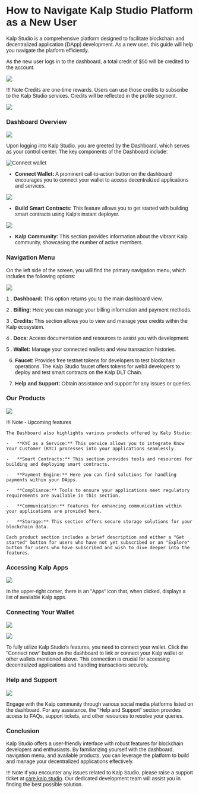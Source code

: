 <style>  body { font-family: "Source Sans 3", sans-serif!important; }</style>

<link  href="https://fonts.googleapis.com/css2?family=Source+Sans+3:ital,wght@0,200..900;1,200..900&display=swap"  rel="stylesheet">  <link  rel="stylesheet"  href="https://fonts.googleapis.com/icon?family=Material+Icons">


# **How to Navigate Kalp Studio Platform as a New User**

Kalp Studio is a comprehensive platform designed to facilitate blockchain and decentralized application (DApp) development. As a new user, this guide will help you navigate the platform efficiently.

As the new user logs in to the dashboard, a total credit of $50 will be credited to the account.

![](https://docs.kalp.studio/~gitbook/image?url=https%3A%2F%2F1148605496-files.gitbook.io%2F%7E%2Ffiles%2Fv0%2Fb%2Fgitbook-x-prod.appspot.com%2Fo%2Fspaces%252F4gkv2XhY4CmWY6Vp0djW%252Fuploads%252Fi4Y1MgNpmPMV4SFgbydf%252Fimage.png%3Falt%3Dmedia%26token%3D9a7bb293-7168-4e3a-acb4-f0ed5e708835&width=768&dpr=4&quality=100&sign=a2451848&sv=1)

!!! Note
    Credits are one-time rewards. Users can use those credits to subscribe to the Kalp Studio services. Credits will be reflected in the profile segment. 


![](https://docs.kalp.studio/~gitbook/image?url=https%3A%2F%2F1148605496-files.gitbook.io%2F%7E%2Ffiles%2Fv0%2Fb%2Fgitbook-x-prod.appspot.com%2Fo%2Fspaces%252F4gkv2XhY4CmWY6Vp0djW%252Fuploads%252Fzhca1FutgnVBHo1WM6G7%252Fimage.png%3Falt%3Dmedia%26token%3D11584170-21ac-4c2a-88cb-620cf625f44c&width=768&dpr=4&quality=100&sign=ba87b24d&sv=1)

### **Dashboard Overview**

![](https://docs.kalp.studio/~gitbook/image?url=https%3A%2F%2F1148605496-files.gitbook.io%2F%7E%2Ffiles%2Fv0%2Fb%2Fgitbook-x-prod.appspot.com%2Fo%2Fspaces%252F4gkv2XhY4CmWY6Vp0djW%252Fuploads%252Fi4Y1MgNpmPMV4SFgbydf%252Fimage.png%3Falt%3Dmedia%26token%3D9a7bb293-7168-4e3a-acb4-f0ed5e708835&width=768&dpr=4&quality=100&sign=a2451848&sv=1)

Upon logging into Kalp Studio, you are greeted by the Dashboard, which serves as your control center. The key components of the Dashboard include:

![Connect wallet](https://docs.kalp.studio/~gitbook/image?url=https%3A%2F%2F1148605496-files.gitbook.io%2F%7E%2Ffiles%2Fv0%2Fb%2Fgitbook-x-prod.appspot.com%2Fo%2Fspaces%252F4gkv2XhY4CmWY6Vp0djW%252Fuploads%252FdPY0WBvfkzo5tUlzMKoS%252Fimage.png%3Falt%3Dmedia%26token%3D7cd5b4e6-7e48-440a-97f2-55e88ec7685c&width=768&dpr=4&quality=100&sign=d3ab28bb&sv=1)

-   **Connect Wallet:** A prominent call-to-action button on the dashboard encourages you to connect your wallet to access decentralized applications and services.

![](https://docs.kalp.studio/~gitbook/image?url=https%3A%2F%2F1148605496-files.gitbook.io%2F%7E%2Ffiles%2Fv0%2Fb%2Fgitbook-x-prod.appspot.com%2Fo%2Fspaces%252F4gkv2XhY4CmWY6Vp0djW%252Fuploads%252F0m2X9COIsDYgGRJD0tWc%252Fimage.png%3Falt%3Dmedia%26token%3D318a61d0-6158-4edd-8168-0b9e9a271063&width=768&dpr=4&quality=100&sign=11d41700&sv=1)

-   **Build Smart Contracts:** This feature allows you to get started with building smart contracts using Kalp’s instant deployer.

![](https://docs.kalp.studio/~gitbook/image?url=https%3A%2F%2F1148605496-files.gitbook.io%2F%7E%2Ffiles%2Fv0%2Fb%2Fgitbook-x-prod.appspot.com%2Fo%2Fspaces%252F4gkv2XhY4CmWY6Vp0djW%252Fuploads%252FkTgoQny1ZDbkE4GrF48G%252Fimage.png%3Falt%3Dmedia%26token%3D2cca1001-90fc-4c9a-bd1f-935cc94c3454&width=768&dpr=4&quality=100&sign=a311847e&sv=1)

-   **Kalp Community:** This section provides information about the vibrant Kalp community, showcasing the number of active members.

### **Navigation Menu**

On the left side of the screen, you will find the primary navigation menu, which includes the following options:

![](https://docs.kalp.studio/~gitbook/image?url=https%3A%2F%2F1148605496-files.gitbook.io%2F%7E%2Ffiles%2Fv0%2Fb%2Fgitbook-x-prod.appspot.com%2Fo%2Fspaces%252F4gkv2XhY4CmWY6Vp0djW%252Fuploads%252F0ihUiPX6AOjwMpCibdsY%252Fimage.png%3Falt%3Dmedia%26token%3Dd9bc5593-4b9c-4d6c-a779-7f432a95305d&width=768&dpr=4&quality=100&sign=8d9fa8f1&sv=1)

1 .  **Dashboard:** This option returns you to the main dashboard view.
    
2 .  **Billing:** Here you can manage your billing information and payment methods.
    
3 .  **Credits:** This section allows you to view and manage your credits within the Kalp ecosystem.
    
4 .  **Docs:** Access documentation and resources to assist you with development.
    
5 .  **Wallet:** Manage your connected wallets and view transaction histories.

6.  **Faucet:** Provides free testnet tokens for developers to test blockchain operations. The Kalp Studio faucet offers tokens for web3 developers to deploy and test smart contracts on the Kalp DLT Chain.
    
7.  **Help and Support:** Obtain assistance and support for any issues or queries.

### **Our Products**

![](https://docs.kalp.studio/~gitbook/image?url=https%3A%2F%2F1148605496-files.gitbook.io%2F%7E%2Ffiles%2Fv0%2Fb%2Fgitbook-x-prod.appspot.com%2Fo%2Fspaces%252F4gkv2XhY4CmWY6Vp0djW%252Fuploads%252Fvn55oJTVlMxy7bMhJuEX%252Fimage.png%3Falt%3Dmedia%26token%3D11976fed-0614-42c2-8b4c-255705ea3ead&width=768&dpr=4&quality=100&sign=fcb91e22&sv=1)

!!! Note - Upcoming features

    The Dashboard also highlights various products offered by Kalp Studio:

    -   **KYC as a Service:** This service allows you to integrate Know Your Customer (KYC) processes into your applications seamlessly.
    
    -   **Smart Contracts:** This section provides tools and resources for building and deploying smart contracts.
    
    -   **Payment Engine:** Here you can find solutions for handling payments within your DApps.
    
    -   **Compliance:** Tools to ensure your applications meet regulatory requirements are available in this section.
    
    -   **Communication:** Features for enhancing communication within your applications are provided here.
    
    -   **Storage:** This section offers secure storage solutions for your blockchain data.

    Each product section includes a brief description and either a "Get started" button for users who have not yet subscribed or an "Explore" button for users who have subscribed and wish to dive deeper into the features.

### **Accessing Kalp Apps**

![](https://docs.kalp.studio/~gitbook/image?url=https%3A%2F%2F1148605496-files.gitbook.io%2F%7E%2Ffiles%2Fv0%2Fb%2Fgitbook-x-prod.appspot.com%2Fo%2Fspaces%252F4gkv2XhY4CmWY6Vp0djW%252Fuploads%252F2CE8FfouIAjdpdvf0b3R%252Fimage.png%3Falt%3Dmedia%26token%3D1b57a1ad-033c-464d-99d2-9c1e39f57d1f&width=768&dpr=4&quality=100&sign=92bc9bdd&sv=1)

In the upper-right corner, there is an "Apps" icon that, when clicked, displays a list of available Kalp apps.

### **Connecting Your Wallet**

![](https://docs.kalp.studio/~gitbook/image?url=https%3A%2F%2F1148605496-files.gitbook.io%2F%7E%2Ffiles%2Fv0%2Fb%2Fgitbook-x-prod.appspot.com%2Fo%2Fspaces%252F4gkv2XhY4CmWY6Vp0djW%252Fuploads%252F03xNh3IqAlb7zwEsefkr%252Fimage.png%3Falt%3Dmedia%26token%3Db5ae55a2-499b-4cae-9560-6c941aa7fc63&width=768&dpr=4&quality=100&sign=9fdd88f8&sv=1)

![](https://docs.kalp.studio/~gitbook/image?url=https%3A%2F%2F1148605496-files.gitbook.io%2F%7E%2Ffiles%2Fv0%2Fb%2Fgitbook-x-prod.appspot.com%2Fo%2Fspaces%252F4gkv2XhY4CmWY6Vp0djW%252Fuploads%252FhCQYXt03dQ3CfiRAkzWP%252Fimage.png%3Falt%3Dmedia%26token%3Ded763d35-197d-4f88-a1de-5238ee6f09a3&width=768&dpr=4&quality=100&sign=de8219d9&sv=1)

To fully utilize Kalp Studio’s features, you need to connect your wallet. Click the "Connect now" button on the dashboard to link or connect your Kalp wallet or other wallets mentioned above. This connection is crucial for accessing decentralized applications and handling transactions securely.

### **Help and Support**

![](https://docs.kalp.studio/~gitbook/image?url=https%3A%2F%2F1148605496-files.gitbook.io%2F%7E%2Ffiles%2Fv0%2Fb%2Fgitbook-x-prod.appspot.com%2Fo%2Fspaces%252F4gkv2XhY4CmWY6Vp0djW%252Fuploads%252F9R51yT8yrD8T77RCuiUj%252Fimage.png%3Falt%3Dmedia%26token%3De7feaab2-6261-4203-9b8b-e360a3aa41dd&width=768&dpr=4&quality=100&sign=1ddfe8f4&sv=1)

Engage with the Kalp community through various social media platforms listed on the dashboard. For any assistance, the "Help and Support" section provides access to FAQs, support tickets, and other resources to resolve your queries.

### **Conclusion**

Kalp Studio offers a user-friendly interface with robust features for blockchain developers and enthusiasts. By familiarizing yourself with the dashboard, navigation menu, and available products, you can leverage the platform to build and manage your decentralized applications effectively.

!!! Note
    If you encounter any issues related to Kalp Studio, please raise a support ticket at [care.kalp.studio](mailto:care.kalp.studio). Our dedicated development team will assist you in finding the best possible solution.